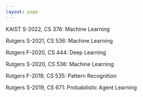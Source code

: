 ```yaml
---
layout: page
---
```

KAIST   S-2022, CS 376: Machine Learning    

Rutgers S-2021, CS 536: Machine Learning   
<!-- S-2021, CS 536: [Machine Learning](https://hackmd.io/@sungjin/BkFfrDipD)   -->
Rutgers F-2020, CS 444: Deep Learning     
<!-- F-2020, CS 444: [Deep Learning](https://hackmd.io/@Tn97A1U0QG6gBtFPXRh4oQ/rkkT1AT_I)   -->
Rutgers S-2020, CS 536: Machine Learning   
<!--(https://hackmd.io/@Tn97A1U0QG6gBtFPXRh4oQ/B1sZLO55r)-->
Rutgers F-2019, CS 535: Pattern Recognition    
<!--(https://hackmd.io/@Tn97A1U0QG6gBtFPXRh4oQ/SyMY1ZL5H)-->
Rutgers S-2019, CS 671: Probabilistic Agent Learning  
